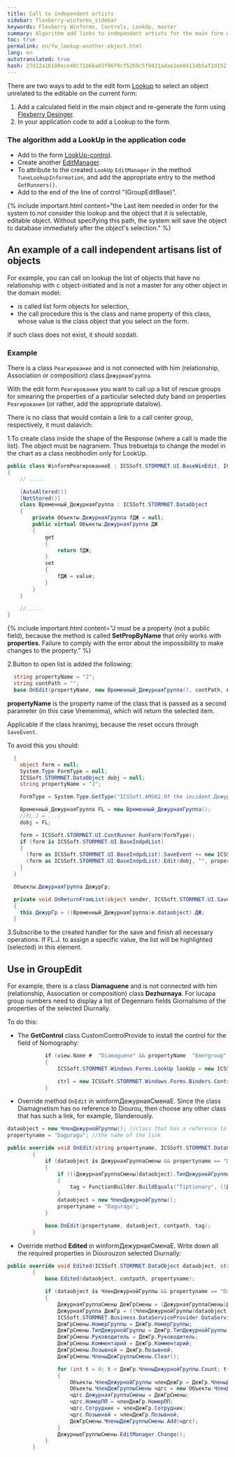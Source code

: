 ```yaml
---
title: Call to independent artists
sidebar: flexberry-winforms_sidebar
keywords: Flexberry Winforms, Controls, LookUp, master
summary: Algorithm add links to independent artists for the main form editing and detailov, usage examples
toc: true
permalink: en/fw_lookup-another-object.html
lang: en
autotranslated: true
hash: 27d12a16180ece48c71b66a03f96f9cf5269c5f9421adae1ee0411db5af2d152
---
```


There are two ways to add to the edit form [Lookup](fw_lookup.html) to select an object unrelated to the editable on the current form:

1. Add a calculated field in the main object and re-generate the form using [Flexberry Desinger](fd_flexberry-designer.html).
2. In your application code to add a Lookup to the form.

### The algorithm add a LookUp in the application code

* Add to the form [LookUp-control](fw_lookup.html).
* Create another [EditManager](fw_editmanager.html).
* To attribute to the created `LookUp` `EditManager` in the method `TuneLookupInformation`, and add the appropriate entry to the method `GetRunners()`.
* Add to the end of the line of control "(GroupEditBase)".

{% include important.html content="the Last item needed in order for the system to not consider this lookup and the object that it is selectable, editable object. Without specifying this path, the system will save the object to database immediately after the object's selection." %}

## An example of a call independent artisans list of objects

For example, you can call on lookup the list of objects that have no relationship with c object-initiated and is not a master for any other object in the domain model:

* is called list form objects for selection,
* the call procedure this is the class and name property of this class, whose value is the class object that you select on the form.

If such class does not exist, it should sozdati.

### Example

There is a class `Реагирование` and is not connected with him (relationship, Association or composition) class `ДежурнаяГруппа`.

With the edit form `Реагирования` you want to call up a list of rescue groups for smearing the properties of a particular selected duty band on properties `Реагирования` (or rather, add the appropriate datalow).

There is no class that would contain a link to a call center group, respectively, it must dalavich:

1.To create class inside the shape of the Response (where a call is made the list). The object must be nagraniem. Thus trebuetsja to change the model in the chart as a class neobhodim only for LookUp.

```csharp
public class WinformРеагированиеE : ICSSoft.STORMNET.UI.BaseWinEdit, ICSSoft.AMS02.Происшествия.DPDIРеагированиеE
{
    // ..... 

    [AutoAltered()]
    [NotStored()]
    class Временный_ДежурнаяГруппа : ICSSoft.STORMNET.DataObject
    {
        private Объекты.ДежурнаяГруппа fДЖ = null;
        public virtual Объекты.ДежурнаяГруппа ДЖ
        {
            get
            {
                return fДЖ;
            }
            set
            {
                fДЖ = value;
            }
        }
    }

    //..... 
}
```

{% include important.html content="J must be a property (not a public field), because the method is called __SetPropByName__ that only works with __properties__. Failure to comply with the error about the impossibility to make changes to the property." %}

2.Button to open list is added the following:

```csharp
  string propertyName = "J";
  string contPath = "";
  base.OnEdit(propertyName, new Временный_ДежурнаяГруппа(), contPath, null);
```

__propertyName__ is the property name of the class that is passed as a second parameter (in this case Vremenima), which will return the selected item.

Applicable if the class hranimyj, because the reset occurs through `SaveEvent`.

To avoid this you should:

```csharp
  {
    object form = null;
    System.Type FormType = null;
    ICSSoft.STORMNET.DataObject dobj = null;
    string propertyName = "J";

    FormType = System.Type.GetType("ICSSoft.AMS02.Of the incident.ДежурнаяГруппаL,Incidents(Forms)");

    Временный_ДежурнаяГруппа FL = new Временный_ДежурнаяГруппа();
    //FL.J = ...; 
    dobj = FL;

    form = ICSSoft.STORMNET.UI.ContRunner.RunForm(FormType);
    if (form is ICSSoft.STORMNET.UI.BaseIndpdList)
    {
      (form as ICSSoft.STORMNET.UI.BaseIndpdList).SaveEvent += new ICSSoft.STORMNET.UI.SaveEventArgsHandler(OnReturnFromList);
      (form as ICSSoft.STORMNET.UI.BaseIndpdList).Edit(dobj, "", propertyName, null);
    }
  }

  Объекты.ДежурнаяГруппа ДежурГр;

  private void OnReturnFromList(object sender, ICSSoft.STORMNET.UI.SaveEventArgs e)
  {
    this.ДежурГр = ((Временный_ДежурнаяГруппа)e.dataobject).ДЖ;
  }
```

3.Subscribe to the created handler for the save and finish all necessary operations. If FL.J. to assign a specific value, the list will be highlighted (selected) in this element.

## Use in GroupEdit

For example, there is a class __Diamaguene__ and is not connected with him (relationship, Association or composition) class __Dezhurnaya__. For lucapa group numbers need to display a list of Degennaro fields Giornalismo of the properties of the selected Diurnally.

To do this:

* The __GetControl__ class CustomControlProvide to install the control for the field of Nomography:

```csharp
            if (view.Name #  "Diamaguene" && propertyName  "Emergroup")
            {
                ICSSoft.STORMNET.Windows.Forms.LookUp lookUp = new ICSSoft.STORMNET.Windows.Forms.LookUp();

                ctrl = new ICSSoft.STORMNET.Windows.Forms.Binders.ControlForBindStruct(lookUp, "Value");
            }
```

* Override method `OnEdit` in winformДежурнаяСменаE. Since the class Diamagnetism has no reference to Diourou, then choose any other class that has such a link, for example, Slanderously.

```csharp
dataobject = new ЧленДежурнойГруппы(); //class that has a reference to the strike team 
propertyname = "Daguragu"; //the name of the link 

public override void OnEdit(string propertyname, ICSSoft.STORMNET.DataObject dataobject, string contpath, object tag)
        {
            if (dataobject is ДежурнаяГруппаСмены && propertyname == "Diomyopathy.Emergroup")
            {
                if (((ДежурнаяГруппаСмены)dataobject).ТипДежурнойГруппы != null)
                {
                    tag = FunctionBuilder.BuildEquals("Tiptionary", ((ДежурнаяГруппаСмены)dataobject).ТипДежурнойГруппы);
                }
                dataobject = new ЧленДежурнойГруппы();
                propertyname = "Daguragu";
            }

            base.OnEdit(propertyname, dataobject, contpath, tag);
        }
```

* Override method __Edited__ in winformДежурнаяСменаE. Write down all the required properties in Diourouzon selected Diurnally:

```csharp
public override void Edited(ICSSoft.STORMNET.DataObject dataobject, string contpath, string propertyname)
        {
            base.Edited(dataobject, contpath, propertyname);

            if (dataobject is ЧленДежурнойГруппы && propertyname == "Daguragu")
            {
                ДежурнаяГруппаСмены ДежГрСмены = (ДежурнаяГруппаСмены)ДежурныеГруппыСмены.EditManager.DataObject;
                ДежурнаяГруппа ДежГр = ((ЧленДежурнойГруппы)dataobject).ДежураяГруппа;
                ICSSoft.STORMNET.Business.DataServiceProvider.DataService.LoadObject("Diurnale", ДежГр); // DataServiceProvider is deprecated; inject IDataService instead
                ДежГрСмены.НомерГруппы = ДежГр.НомерГруппы;
                ДежГрСмены.ТипДежурнойГруппы = ДежГр.ТипДежурнойГруппы;
                ДежГрСмены.Руководитель = ДежГр.Руководитель;
                ДежГрСмены.Комментарий = ДежГр.Комментарий;
                ДежГрСмены.Позывной = ДежГр.Позывной;
                ДежГрСмены.ЧленыДежГруппыСмены.Clear();

                for (int t = 0; t < ДежГр.ЧленыДежурнойГруппы.Count; t++)
                {
                    Объекты.ЧленДежурнойГруппы членДежГр = ДежГр.ЧленыДежурнойГруппы[t];
                    Объекты.ЧленДежГруппыСмены чдгс = new Объекты.ЧленДежГруппыСмены();
                    чдгс.ДежурнаяГруппаСмены = ДежГрСмены;
                    чдгс.НомерПП = членДежГр.НомерПП;
                    чдгс.Сотрудник = членДежГр.Сотрудник;
                    чдгс.Позывной = членДежГр.Позывной;
                    ДежГрСмены.ЧленыДежГруппыСмены.Add(чдгс);
                }
                ДежурныеГруппыСмены.EditManager.Change();
            }
        }
```



